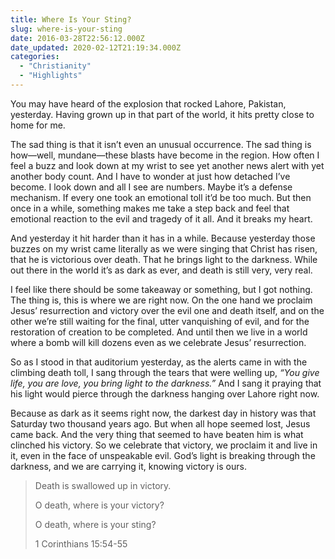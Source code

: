 ```yaml
---
title: Where Is Your Sting?
slug: where-is-your-sting
date: 2016-03-28T22:56:12.000Z
date_updated: 2020-02-12T21:19:34.000Z
categories: 
  - "Christianity"
  - "Highlights"
---
```


You may have heard of the explosion that rocked Lahore, Pakistan, yesterday. Having grown up in that part of the world, it hits pretty close to home for me.

The sad thing is that it isn’t even an unusual occurrence. The sad thing is how—well, mundane—these blasts have become in the region. How often I feel a buzz and look down at my wrist to see yet another news alert with yet another body count. And I have to wonder at just how detached I’ve become. I look down and all I see are numbers. Maybe it’s a defense mechanism. If every one took an emotional toll it’d be too much. But then once in a while, something makes me take a step back and feel that emotional reaction to the evil and tragedy of it all. And it breaks my heart.

And yesterday it hit harder than it has in a while. Because yesterday those buzzes on my wrist came literally as we were singing that Christ has risen, that he is victorious over death. That he brings light to the darkness. While out there in the world it’s as dark as ever, and death is still very, very real.

I feel like there should be some takeaway or something, but I got nothing. The thing is, this is where we are right now. On the one hand we proclaim Jesus’ resurrection and victory over the evil one and death itself, and on the other we’re still waiting for the final, utter vanquishing of evil, and for the restoration of creation to be completed. And until then we live in a world where a bomb will kill dozens even as we celebrate Jesus’ resurrection.

So as I stood in that auditorium yesterday, as the alerts came in with the climbing death toll, I sang through the tears that were welling up, *“You give life, you are love, you bring light to the darkness.”* And I sang it praying that his light would pierce through the darkness hanging over Lahore right now.

Because as dark as it seems right now, the darkest day in history was that Saturday two thousand years ago. But when all hope seemed lost, Jesus came back. And the very thing that seemed to have beaten him is what clinched his victory. So we celebrate that victory, we proclaim it and live in it, even in the face of unspeakable evil. God’s light is breaking through the darkness, and we are carrying it, knowing victory is ours.

> Death is swallowed up in victory.
> 
> O death, where is your victory?
> 
> O death, where is your sting?
> 
> 1 Corinthians 15:54-55
